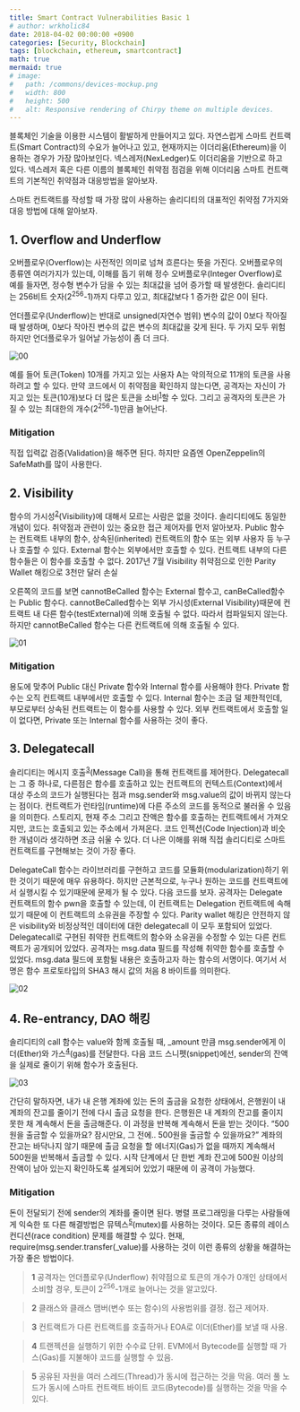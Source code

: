 ```yaml
---
title: Smart Contract Vulnerabilities Basic 1
# author: wrkholic84
date: 2018-04-02 00:00:00 +0900
categories: [Security, Blockchain]
tags: [blockchain, ethereum, smartcontract]
math: true
mermaid: true
# image:
#   path: /commons/devices-mockup.png
#   width: 800
#   height: 500
#   alt: Responsive rendering of Chirpy theme on multiple devices.
---
```

블록체인 기술을 이용한 시스템이 활발하게 만들어지고 있다. 자연스럽게 스마트 컨트랙트(Smart Contract)의 수요가 늘어나고 있고, 현재까지는 이더리움(Ethereum)을 이용하는 경우가 가장 많아보인다. 넥스레저(NexLedger)도 이더리움을 기반으로 하고 있다. 넥스레저 혹은 다른 이름의 블록체인 취약점 점검을 위해 이더리움 스마트 컨트랙트의 기본적인 취약점과 대응방법을 알아보자.

스마트 컨트랙트를 작성할 때 가장 많이 사용하는 솔리디티의 대표적인 취약점 7가지와 대응 방법에 대해 알아보자.

## 1. Overflow and Underflow
오버플로우(Overflow)는 사전적인 의미로 넘쳐 흐른다는 뜻을 가진다. 오버플로우의 종류엔 여러가지가 있는데, 이해를 돕기 위해 정수 오버플로우(Integer Overflow)로 예를 들자면, 정수형 변수가 담을 수 있는 최대값을 넘어 증가할 때 발생한다. 솔리디티는 256비트 숫자(2<sup>256</sup>-1)까지 다루고 있고, 최대값보다 1 증가한 값은 0이 된다.

언더플로우(Underflow)는 반대로 unsigned(자연수 범위) 변수의 값이 0보다 작아질 때 발생하며, 0보다 작아진 변수의 값은 변수의 최대값을 갖게 된다. 두 가지 모두 위험하지만 언더플로우가 일어날 가능성이 좀 더 크다. 

![00](/assets/images/posts/20180402SmartContractVulnerabilitiesBasic1/00.png)

예를 들어 토큰(Token) 10개를 가지고 있는 사용자 A는 악의적으로 11개의 토큰을 사용하려고 할 수 있다. 만약 코드에서 이 취약점을 확인하지 않는다면, 공격자는 자신이 가지고 있는 토큰(10개)보다 더 많은 토큰을 소비<sup id="a1">[1](#footnote1)</sup>할 수 있다. 그리고 공격자의 토큰은 가질 수 있는 최대한의 개수(2<sup>256</sup>-1)만큼 늘어난다.

### Mitigation
직접 입력값 검증(Validation)을 해주면 된다. 하지만 요즘엔 OpenZeppelin의  SafeMath를 많이 사용한다.

## 2. Visibility
함수의 가시성<sup id="a2">[2](#footnote2)</sup>(Visibility)에 대해서 모르는 사람은 없을 것이다. 솔리디티에도 동일한 개념이 있다. 취약점과 관련이 있는 중요한 접근 제어자를 먼저 알아보자. Public 함수는 컨트랙트 내부의 함수, 상속된(inherited) 컨트랙트의 함수 또는 외부 사용자 등 누구나 호출할 수 있다. External 함수는 외부에서만 호출할 수 있다. 컨트랙트 내부의 다른 함수들은 이 함수를 호출할 수 없다. 
2017년 7월 Visibility 취약점으로 인한 Parity Wallet 해킹으로 3천만 달러 손실

오른쪽의 코드를 보면 cannotBeCalled 함수는 External 함수고, canBeCalled함수는 Public 함수다. cannotBeCalled함수는 외부 가시성(External Visibility)때문에 컨트랙트 내 다른 함수(testExternal)에 의해 호출될 수 없다. 따라서 컴파일되지 않는다. 하지만 cannotBeCalled 함수는 다른 컨트랙트에 의해 호출될 수 있다.

![01](/assets/images/posts/20180402SmartContractVulnerabilitiesBasic1/01.png)

### Mitigation
용도에 맞추어 Public 대신 Private 함수와 Internal 함수를 사용해야 한다. Private 함수는  오직 컨트랙트 내부에서만 호출할 수 있다. Internal 함수는 조금 덜 제한적인데, 부모로부터 상속된 컨트랙트는 이 함수를 사용할 수 있다. 외부 컨트랙트에서 호출할 일이 없다면, Private 또는 Internal 함수를 사용하는 것이 좋다.

## 3. Delegatecall
솔리디티는 메시지 호출<sup id="a3">[3](#footnote3)</sup>(Message Call)을 통해 컨트랙트를 제어한다. Delegatecall는 그 중 하나로, 다른점은 함수를 호출하고 있는 컨트랙트의 컨텍스트(Context)에서 대상 주소의 코드가 실행된다는 점과 msg.sender와 msg.value의 값이 바뀌지 않는다는 점이다. 컨트랙트가 런타임(runtime)에 다른 주소의 코드를 동적으로 불러올 수 있음을 의미한다. 스토리지, 현재 주소 그리고 잔액은 함수를 호출하는 컨트랙트에서 가져오지만, 코드는 호출되고 있는 주소에서 가져온다.
코드 인젝션(Code Injection)과 비슷한 개념이라 생각하면 조금 쉬울 수 있다.
더 나은 이해를 위해 직접 솔리디티로 스마트 컨트랙트를 구현해보는 것이 가장 좋다.

DelegateCall 함수는 라이브러리를 구현하고 코드를 모듈화(modularization)하기 위한 것이기 때문에 매우 유용하다. 하지만 근본적으로, 누구나 원하는 코드를 컨트랙트에서 실행시킬 수 있기때문에 문제가 될 수 있다.
다음 코드를 보자. 공격자는 Delegate 컨트랙트의 함수 pwn을 호출할 수 있는데, 이 컨트랙트는 Delegation 컨트랙트에 속해 있기 때문에 이 컨트랙트의 소유권을 주장할 수 있다.
Parity wallet 해킹은 안전하지 않은 visibility와 비정상적인 데이터에 대한 delegatecall 이 모두 포함되어 있었다. Delegatecall로 구현된 취약한 컨트랙트의 함수와 소유권을 수정할 수 있는 다른 컨트랙트가 공개되어 있었다. 공격자는 msg.data 필드를 작성해 취약한 함수를 호출할 수 있었다.
msg.data 필드에 포함될 내용은 호출하고자 하는 함수의 서명이다. 여기서 서명은 함수 프로토타입의 SHA3 해시 값의 처음 8 바이트를 의미한다.

![02](/assets/images/posts/20180402SmartContractVulnerabilitiesBasic1/02.png)

## 4. Re-entrancy, DAO 해킹
솔리디티의 call 함수는 value와 함께 호출될 때, _amount 만큼 msg.sender에게 이더(Ether)와 가스<sup id="a4">[4](#footnote4)</sup>(gas)를 전달한다. 다음 코드 스니펫(snippet)에선, sender의 잔액을 실제로 줄이기 위해 함수가 호출된다.

![03](/assets/images/posts/20180402SmartContractVulnerabilitiesBasic1/03.png)

간단히 말하자면, 내가 내 은행 계좌에 있는 돈의 출금을 요청한 상태에서, 은행원이 내 계좌의 잔고를 줄이기 전에 다시 출금 요청을 한다. 은행원은 내 계좌의 잔고를 줄이지 못한 채 계속해서 돈을 출금해준다. 이 과정을 반복해 계속해서 돈을 받는 것이다.
“500원을 출금할 수 있을까요? 잠시만요, 그 전에.. 500원을 출금할 수 있을까요?”
계좌의 잔고는 바닥나지 않기 때문에 출금 요청을 할 에너지(Gas)가 없을 때까지 계속해서 500원을 반복해서 출금할 수 있다. 시작 단계에서 단 한번 계좌 잔고에 500원 이상의 잔액이 남아 있는지 확인하도록 설계되어 있었기 때문에 이 공격이 가능했다.

### Mitigation
돈이 전달되기 전에 sender의 계좌를 줄이면 된다. 병렬 프로그래밍을 다루는 사람들에게 익숙한 또 다른 해결방법은 뮤텍스<sup id="a5">[5](#footnote5)</sup>(mutex)를 사용하는 것이다. 모든 종류의 레이스 컨디션(race condition) 문제를 해결할 수 있다.
현재, require(msg.sender.transfer(_value)를 사용하는 것이 이런 종류의 상황을 해결하는 가장 좋은 방법이다.

><b id="footnote1">1</b> 공격자는 언더플로우(Underflow) 취약점으로 토큰의 개수가 0개인 상태에서 소비할 경우, 토큰이 2<sup>256</sup>-1개로 늘어나는 것을 알고있다.

><b id="footnote2">2</b> 클래스와 클래스 맴버(변수 또는 함수)의 사용범위를 결정. 접근 제어자.

><b id="footnote3">3</b> 컨트랙트가 다른 컨트랙트를 호출하거나 EOA로 이더(Ether)를 보낼 때 사용.

><b id="footnote4">4</b> 트랜젝션을 실행하기 위한 수수료 단위. EVM에서 Bytecode를 실행할 때 가스(Gas)를 지불해야 코드를 실행할 수 있음.

><b id="footnote5">5</b> 공유된 자원을 여러 스레드(Thread)가 동시에 접근하는 것을 막음. 여러 풀 노드가 동시에 스마트 컨트랙트 바이트 코드(Bytecode)를 실행하는 것을 막을 수 있다.